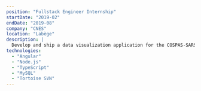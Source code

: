 ```yaml
---
position: "Fullstack Engineer Internship"
startDate: "2019-02"
endDate: "2019-08"
company: "CNES"
location: "Labège"
description: |
  Develop and ship a data visualization application for the COSPAS-SARSAT space program. Contribute to implementing the distress alerting service, supporting life-saving emergency response operations.
technologies:
  - "Angular"
  - "Node.js"
  - "TypeScript"
  - "MySQL"
  - "Tortoise SVN"
---
```

